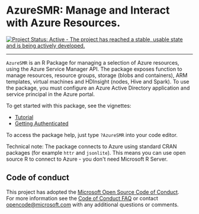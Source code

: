 # AzureSMR: Manage and Interact with Azure Resources.

[![Project Status: Active - The project has reached a stable, usable state and is being actively developed.](http://www.repostatus.org/badges/latest/active.svg)](http://www.repostatus.org/#active)
 
---
 
 `AzureSMR` is an R Package for managing a selection of Azure resources, using the Azure Service Manager API. The package exposes function to manage resources, resource groups, storage (blobs and containers), ARM templates, virtual machines and HDInsight (nodes, Hive and Spark).  To use the package, you must configure an Azure Active Directory application and service principal in the Azure portal.

To get started with this package, see the vignettes:

  * [Tutorial](http://htmlpreview.github.io/?https://github.com/Microsoft/AzureSMR/blob/master/vignettes/tutorial.html)
  * [Getting Authenticated](http://htmlpreview.github.io/?https://github.com/Microsoft/AzureSMR/blob/master/vignettes/Authentication.html)

To access the package help, just type `?AzureSMR` into your code editor.

Technical note: The package connects to Azure using standard CRAN packages (for example `httr` and `jsonlite`). This means you can use open source R to connect to Azure - you don't need Microsoft R Server.


## Code of conduct

This project has adopted the [Microsoft Open Source Code of Conduct](https://opensource.microsoft.com/codeofconduct/).  
For more information see the [Code of Conduct FAQ](https://opensource.microsoft.com/codeofconduct/faq/) or
contact [opencode@microsoft.com](mailto:opencode@microsoft.com) with any additional questions or comments.
